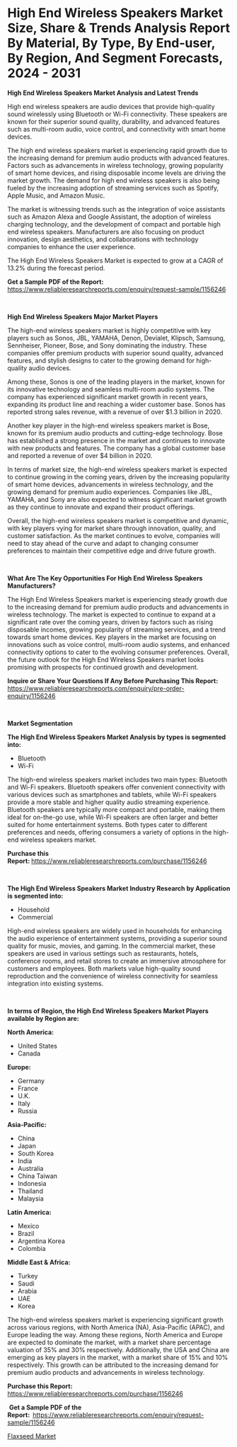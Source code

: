 <p><h1>High End Wireless Speakers Market Size, Share & Trends Analysis Report By Material, By Type, By End-user, By Region, And Segment Forecasts, 2024 - 2031</h1></p><p><strong>High End Wireless Speakers Market Analysis and Latest Trends</strong></p>
<p><p>High end wireless speakers are audio devices that provide high-quality sound wirelessly using Bluetooth or Wi-Fi connectivity. These speakers are known for their superior sound quality, durability, and advanced features such as multi-room audio, voice control, and connectivity with smart home devices.</p><p>The high end wireless speakers market is experiencing rapid growth due to the increasing demand for premium audio products with advanced features. Factors such as advancements in wireless technology, growing popularity of smart home devices, and rising disposable income levels are driving the market growth. The demand for high end wireless speakers is also being fueled by the increasing adoption of streaming services such as Spotify, Apple Music, and Amazon Music.</p><p>The market is witnessing trends such as the integration of voice assistants such as Amazon Alexa and Google Assistant, the adoption of wireless charging technology, and the development of compact and portable high end wireless speakers. Manufacturers are also focusing on product innovation, design aesthetics, and collaborations with technology companies to enhance the user experience.</p><p>The High End Wireless Speakers Market is expected to grow at a CAGR of 13.2% during the forecast period.</p></p>
<p><strong>Get a Sample PDF of the Report:&nbsp;</strong> <a href="https://www.reliableresearchreports.com/enquiry/request-sample/1156246">https://www.reliableresearchreports.com/enquiry/request-sample/1156246</a></p>
<p>&nbsp;</p>
<p><strong>High End Wireless Speakers Major Market Players</strong></p>
<p><p>The high-end wireless speakers market is highly competitive with key players such as Sonos, JBL, YAMAHA, Denon, Devialet, Klipsch, Samsung, Sennheiser, Pioneer, Bose, and Sony dominating the industry. These companies offer premium products with superior sound quality, advanced features, and stylish designs to cater to the growing demand for high-quality audio devices.</p><p>Among these, Sonos is one of the leading players in the market, known for its innovative technology and seamless multi-room audio systems. The company has experienced significant market growth in recent years, expanding its product line and reaching a wider customer base. Sonos has reported strong sales revenue, with a revenue of over $1.3 billion in 2020.</p><p>Another key player in the high-end wireless speakers market is Bose, known for its premium audio products and cutting-edge technology. Bose has established a strong presence in the market and continues to innovate with new products and features. The company has a global customer base and reported a revenue of over $4 billion in 2020.</p><p>In terms of market size, the high-end wireless speakers market is expected to continue growing in the coming years, driven by the increasing popularity of smart home devices, advancements in wireless technology, and the growing demand for premium audio experiences. Companies like JBL, YAMAHA, and Sony are also expected to witness significant market growth as they continue to innovate and expand their product offerings.</p><p>Overall, the high-end wireless speakers market is competitive and dynamic, with key players vying for market share through innovation, quality, and customer satisfaction. As the market continues to evolve, companies will need to stay ahead of the curve and adapt to changing consumer preferences to maintain their competitive edge and drive future growth.</p></p>
<p>&nbsp;</p>
<p><strong>What Are The Key Opportunities For High End Wireless Speakers Manufacturers?</strong></p>
<p><p>The High End Wireless Speakers market is experiencing steady growth due to the increasing demand for premium audio products and advancements in wireless technology. The market is expected to continue to expand at a significant rate over the coming years, driven by factors such as rising disposable incomes, growing popularity of streaming services, and a trend towards smart home devices. Key players in the market are focusing on innovations such as voice control, multi-room audio systems, and enhanced connectivity options to cater to the evolving consumer preferences. Overall, the future outlook for the High End Wireless Speakers market looks promising with prospects for continued growth and development.</p></p>
<p><strong>Inquire or Share Your Questions If Any Before Purchasing This Report:</strong> <a href="https://www.reliableresearchreports.com/enquiry/pre-order-enquiry/1156246">https://www.reliableresearchreports.com/enquiry/pre-order-enquiry/1156246</a></p>
<p>&nbsp;</p>
<p><strong>Market Segmentation</strong></p>
<p><strong>The High End Wireless Speakers Market Analysis by types is segmented into:</strong></p>
<p><ul><li>Bluetooth</li><li>Wi-Fi</li></ul></p>
<p><p>The high-end wireless speakers market includes two main types: Bluetooth and Wi-Fi speakers. Bluetooth speakers offer convenient connectivity with various devices such as smartphones and tablets, while Wi-Fi speakers provide a more stable and higher quality audio streaming experience. Bluetooth speakers are typically more compact and portable, making them ideal for on-the-go use, while Wi-Fi speakers are often larger and better suited for home entertainment systems. Both types cater to different preferences and needs, offering consumers a variety of options in the high-end wireless speakers market.</p></p>
<p><strong>Purchase this Report:&nbsp;</strong><a href="https://www.reliableresearchreports.com/purchase/1156246">https://www.reliableresearchreports.com/purchase/1156246</a></p>
<p>&nbsp;</p>
<p><strong>The High End Wireless Speakers Market Industry Research by Application is segmented into:</strong></p>
<p><ul><li>Household</li><li>Commercial</li></ul></p>
<p><p>High-end wireless speakers are widely used in households for enhancing the audio experience of entertainment systems, providing a superior sound quality for music, movies, and gaming. In the commercial market, these speakers are used in various settings such as restaurants, hotels, conference rooms, and retail stores to create an immersive atmosphere for customers and employees. Both markets value high-quality sound reproduction and the convenience of wireless connectivity for seamless integration into existing systems.</p></p>
<p>&nbsp;</p>
<p><strong>In terms of Region, the High End Wireless Speakers Market Players available by Region are:</strong></p>
<p>
    <p> <strong> North America: </strong>
        <ul>
            <li>United States</li>
            <li>Canada</li>
        </ul>
        </p> 
    <p> <strong> Europe: </strong>
        <ul>
            <li>Germany</li>
            <li>France</li>
            <li>U.K.</li>
            <li>Italy</li>
            <li>Russia</li>
        </ul>
        </p> 
    <p> <strong> Asia-Pacific: </strong>
        <ul>
            <li>China</li>
            <li>Japan</li>
            <li>South Korea</li>
            <li>India</li>
            <li>Australia</li>
            <li>China Taiwan</li>
            <li>Indonesia</li>
            <li>Thailand</li>
            <li>Malaysia</li>
        </ul>
        </p> 
    <p> <strong> Latin America: </strong>
        <ul>
            <li>Mexico</li>
            <li>Brazil</li>
            <li>Argentina Korea</li>
            <li>Colombia</li>
        </ul>
        </p> 
    <p> <strong> Middle East & Africa: </strong>
        <ul>
            <li>Turkey</li>
            <li>Saudi</li>
            <li>Arabia</li>
            <li>UAE</li>
            <li>Korea</li>
        </ul>
    </p>
    </p>
<p><p>The high-end wireless speakers market is experiencing significant growth across various regions, with North America (NA), Asia-Pacific (APAC), and Europe leading the way. Among these regions, North America and Europe are expected to dominate the market, with a market share percentage valuation of 35% and 30% respectively. Additionally, the USA and China are emerging as key players in the market, with a market share of 15% and 10% respectively. This growth can be attributed to the increasing demand for premium audio products and advancements in wireless technology.</p></p>
<p><strong>Purchase this Report: </strong><a href="https://www.reliableresearchreports.com/purchase/1156246">https://www.reliableresearchreports.com/purchase/1156246</a></p>
<p>&nbsp;<strong>Get a Sample PDF of the Report:&nbsp;&nbsp;</strong><a href="https://www.reliableresearchreports.com/enquiry/request-sample/1156246">https://www.reliableresearchreports.com/enquiry/request-sample/1156246</a></p>
<p><strong></strong></p>
<p><p><a href="https://sudsy-motorcycle-bbc.notion.site/Flaxseed-Market-Size-Share-Trends-Analysis-Report-By-Material-By-Type-By-End-user-By-Region-A-98e8e9de522e4b7ca2a0dfee12dd16ed">Flaxseed Market</a></p></p>